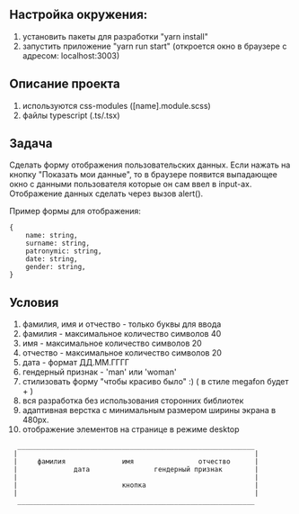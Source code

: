 ## Настройка окружения:
1. установить пакеты для разработки "yarn install"
2. запустить приложение "yarn run start" (откроется окно в браузере с адресом: localhost:3003)

## Описание проекта
1. используются css-modules ([name].module.scss)
2. файлы typescript (.ts/.tsx)

## Задача
Сделать форму отображения пользовательских данных. Если нажать на кнопку "Показать мои данные", то
в браузере появится выпадающее окно с данными пользователя которые он сам ввел в input-ах.
Отображение данных сделать через вызов alert().

Пример формы для отображения:

```
{
    name: string,
    surname: string,
    patronymic: string,
    date: string,
    gender: string,
}
```

## Условия
1. фамилия, имя и отчество - только буквы для ввода
2. фамилия - максимальное количество символов 40
3. имя - максимальное количество символов 20
4. отчество - максимальное количество символов 20
5. дата - формат ДД.ММ.ГГГГ
6. гендерный признак - 'man' или 'woman'
7. стилизовать форму "чтобы красиво было" :) ( в стиле megafon будет + )
8. вся разработка без использования сторонних библиотек
9. адаптивная верстка с минимальным размером ширины экрана в 480px.
10. отображение элементов на странице в режиме desktop

```
  ___________________________________________________________
 |                                                           |
 |     фамилия              имя                отчество      |
 |              дата                гендерный признак        |
 |                                                           |
 |                          кнопка                           |
 |                                                           |
  ___________________________________________________________
```
